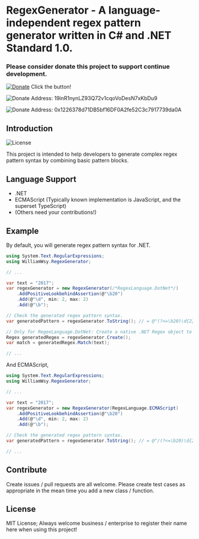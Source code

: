 # RegexGenerator - A language-independent regex pattern generator written in C# and .NET Standard 1.0.

### Please consider donate this project to support continue development.  
[![Donate](https://img.shields.io/badge/Donate-PayPal-blue.svg)](https://www.paypal.com/cgi-bin/webscr?cmd=_s-xclick&hosted_button_id=76EM5QKU7RP6W) Click the button!

![Donate](https://img.shields.io/badge/Donate-Bitcoin-yellow.svg)
Address: 19inR1nynLZ93Q72v1cqoVoDesN7xKbDu9

![Donate](https://img.shields.io/badge/Donate-Ethereum-blue.svg)
Address: 0x1226378d71DB5bf16DF0A2fe52C3c7917739da0A

## Introduction

![License](https://img.shields.io/badge/License-MIT-blue.svg)

This project is intended to help developers to generate complex regex pattern syntax by combining basic pattern blocks.

## Language Support

- .NET
- ECMAScript (Typically known implementation is JavaScript, and the superset TypeScript)
- (Others need your contributions!)

## Example

By default, you will generate regex pattern syntax for .NET.
``` C#
using System.Text.RegularExpressions;
using WilliamWsy.RegexGenerator;

// ...

var text = "2017";
var regexGenerator = new RegexGenerator(/*RegexLanguage.DotNet*/)
    .AddPositiveLookbehindAssertion(@"\b20")
    .Add(@"\d", min: 2, max: 2)
    .Add(@"\b");

// Check the generated regex pattern syntax.
var generatedPattern = regexGenerator.ToString(); // = @"(?<=\b20)\d{2}\b"

// Only for RegexLanguage.DotNet: Create a native .NET Regex object to test the pattern!
Regex generatedRegex = regexGenerator.Create();
var match = generatedRegex.Match(text);

// ...
```

And ECMAScript,
``` C#
using System.Text.RegularExpressions;
using WilliamWsy.RegexGenerator;

// ...

var text = "2017";
var regexGenerator = new RegexGenerator(RegexLanguage.ECMAScript)
    .AddPositiveLookbehindAssertion(@"\b20")
    .Add(@"\d", min: 2, max: 2)
    .Add(@"\b");

// Check the generated regex pattern syntax.
var generatedPattern = regexGenerator.ToString(); // = @"/(?<=\b20)\d{2}\b/"

// ...
```

## Contribute

Create issues / pull requests are all welcome. Please create test cases as appropriate in the mean time you add a new class / function.

## License

MIT License; Always welcome business / enterprise to register their name here when using this project!
